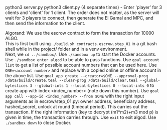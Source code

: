 python3 server.py
python3 client.py (4 separate times) - Enter 'player' for 3 clients and 'client' for 1 client. The order does not matter, as the server will wait for 3 players to connect, then generate the El Gamal and MPC, and then send the information to the client.

Algorand: We use the escrow contract to form the transaction for 10000 ALGO.  
This is first built using `./build.sh contracts.escrow.step_01` in a git bash shell while in the project/ folder and in a venv environment.  
Next, we `cd ../sandbox/`. 
Use `./sandbox up` to start the Docker accounts. 
Use `./sandbox enter algod` to be able to pass functions. 
Use `goal account list` to get a list of possible account numbers that can be used here. 
Use `ONE=<account number>` and replace <account number> with a copied online or offline account in the above list. 
Use `goal app create --creator=$ONE --approval-prog /data/build/create.teal --clear-prog /data/build/clear.teal --global-byteslices 3 --global-ints 1 --local-byteslices 0 --local-ints 0` to create app with index <index_number> (note down this number). 
Use `goal app call --app-id <index_number> --from $ONE` with the right input arguments as in escrow/step_01.py: owner address, beneficiary address, hashed_secret, unlock at round (timeout period). This carries out the transaction. 
If the right information (key to decrypt (m1*m2)+m3 mod p) is given in time, the transaction carries through. 
Use `exit` to exit algod. 
Use `./sandbox down` to close Docker. 
